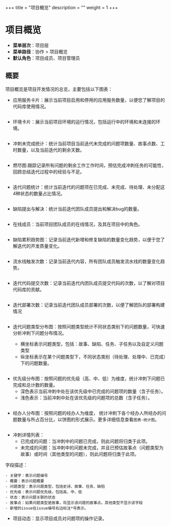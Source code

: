 +++
title = "项目概览"
description = ""
weight = 1
+++

# 项目概览

- **菜单层次**：项目层
- **菜单路径**：协作 > 项目概览
- **默认角色**：项目成员、项目管理员

## 概要

项目概览是项目开发情况的总览，主要包括以下图表：

- 应用服务卡片：展示当前项目启用和停用的应用服务数量，以便您了解项目的代码库使用情况。

<img src="https://file.open.hand-china.com/hsop-doc/doc_classify/0/684699a07d6b4eccbd723eb8c10ad3e5@image.png" alt="" width="auto" height="auto" />

- 环境卡片：展示当前项目环境的运行情况，包括运行中的环境和未连接的环境。

<img src="https://file.open.hand-china.com/hsop-doc/doc_classify/0/d762a3ee43fb430e83ac97f3acbc73e9@image.png" alt="" width="auto" height="auto" />


- 冲刺未完成统计：统计当前项目当前迭代未完成的问题项数量、故事点数、工时数量，以及当前迭代的剩余天数。

<img src="https://file.open.hand-china.com/hsop-doc/doc_classify/0/a46a9e61f3f0440592ac7b2049dbb620@image.png" alt="" width="auto" height="auto" />


- 燃尽图:跟踪记录所有问题的剩余工作工作时间，预估完成冲刺任务的可能性，回顾总结迭代过程中的经验与不足。

<img src="https://file.open.hand-china.com/hsop-doc/doc_classify/0/976ecea32e7f4ab3a6100458832c9405@image.png" alt="" width="auto" height="auto" />

- 迭代问题统计：统计当前迭代的问题项在已完成、未完成、待处理、未分配这4种状态的数量占比情况。

<img src="https://file.open.hand-china.com/hsop-doc/doc_classify/0/06cfad6b1616491eb4fa8692d53401a2@image.png" alt="" width="auto" height="auto" />


- 缺陷提出与解决：统计当前迭代团队成员提出和解决bug的数量。

<img src="https://file.open.hand-china.com/hsop-doc/doc_classify/0/5911b5c2a67d4c678d35da0a5b76fc21@image.png" alt="" width="auto" height="auto" />


- 在线成员：当前项目团队成员的在线情况，及其在项目中的角色。

<img src="https://file.open.hand-china.com/hsop-doc/doc_classify/0/66beac500f444d09adbb7a7267a369d6@image.png" alt="" width="auto" height="auto" />


- 缺陷累积趋势图：记录当前迭代新增和修复缺陷的数量变化趋势，以便于您了解迭代的开发质量变化。

<img src="https://file.open.hand-china.com/hsop-doc/doc_classify/0/348a34ff7b104657b2b3f9c2ae70e6f8@image.png" alt="" width="auto" height="auto" />

- 流水线触发次数：记录当前迭代内容，所有团队成员触发流水线的数量变化趋势。

<img src="https://file.open.hand-china.com/hsop-doc/doc_classify/0/529e8e514275427f8ca74a8f8ff543bb@image.png" alt="" width="auto" height="auto" />

- 迭代代码提交次数：记录当前迭代内团队成员提交代码的次数，以了解对项目代码库的贡献。

<img src="https://file.open.hand-china.com/hsop-doc/doc_classify/0/f00342cd64a141c6bbc50c348b0e158b@image.png" alt="" width="auto" height="auto" />


- 迭代部署次数：记录当前迭代团队成员部署的次数，以便了解团队的部署构建情况

<img src="https://file.open.hand-china.com/hsop-doc/doc_classify/0/fbcfeb62c3884198ba1b8ff13d09dd03@image.png" alt="" width="auto" height="auto" />

- 迭代问题类型分布图：按照问题类型统计不同状态类别下的问题数量，可快速分析冲刺下问题分布情况。

	- 横坐标表示问题类型，包括：故事、缺陷、任务、子任务以及自定义问题类型
	- 纵坐标表示在某个问题类型下，不同状态类别（待处理、处理中、已完成）下的问题数量。

<img src="https://file.open.hand-china.com/hsop-doc/doc_classify/0/3741c826fe944b16918a3ecf3cf2d0e2@image.png" alt="" width="auto" height="auto" />

- 优先级分布图：按照问题的优先级（高、中、低）为维度，统计冲刺下问题已完成和总计数的数量。
	- 深色表示当前冲刺中处在该优先级中已完成的问题项的数量（含子任务）。
	- 浅色表示：当前冲刺中处在该优先级的问题项的总数（含子任务）。

<img src="https://file.open.hand-china.com/hsop-doc/doc_classify/0/eb23bbbc2ddb444189098d3552a74a05@image.png" alt="" width="auto" height="auto" />

- 经办人分布图：按照问题的经办人为维度， 统计冲刺下各个经办人所经办的问题数量与所占百分比，以饼图的形式展示。更多详细信息查看`图表-统计图`。


<img src="https://file.open.hand-china.com/hsop-doc/doc_classify/0/a4a70c2fd76244e9be1b79baba6f651d@image.png" alt="" width="auto" height="auto" />

- 冲刺详情列表：
	- 已完成的问题：当冲刺中的问题已完成，则此问题将归类于此项。
	- 未完成的问题：当冲刺中的问题未完成，并且已预估故事点（问题类型为故事）或时间（其他类型的问题），则此问题将归类于此项。
	
字段描述：

	- 关键字：表示问题编号
	- 概要：表示问题概要
	- 问题类型：表示问题类型，包括史诗、故事、任务、缺陷
	- 优先级：表示问题优先级，包括高、中、低
	- 状态：表示问题关联的状态
	- 故事点：如果问题类型是故事，将显示该问题的故事点。其他类型不显示该字段
	- 新增的issue在issue编号右边标注*号表示。

-  项目动态：显示项目成员对问题项的操作记录。

<img src="https://file.open.hand-china.com/hsop-doc/doc_classify/0/65db6e3caab6495ea8bc8d48dd85c5c4@image.png" alt="" width="auto" height="auto" />
